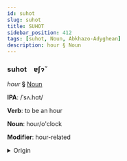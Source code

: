 ```yaml
---
id: suhot
slug: suhot
title: SUHOT
sidebar_position: 412
tags: [suhot, Noun, Abkhazo-Adyghean]
description: hour § Noun
---
```


### suhot&emsp;<span kind="abugida">ɐʃɂ̆</span>

*hour* **§** [Noun](../../tags/Noun)

**IPA**: /ˈsʌ.hɑt/

**Verb**: to be an hour

**Noun**: hour/o'clock

**Modifier**: hour-related

<details>
    <summary>Origin</summary>
    Adyghe сыхьат səḥat [səħaːt]<br/>
    <em>Abkhazo-Adyghean Language Family</em>
</details>